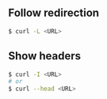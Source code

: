 ## Follow redirection

```bash
$ curl -L <URL>
```

## Show headers

```bash
$ curl -I <URL>
# or 
$ curl --head <URL>
```